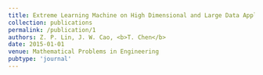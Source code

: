```yaml
---
title: Extreme Learning Machine on High Dimensional and Large Data Applications
collection: publications
permalink: /publication/1
authors: Z. P. Lin, J. W. Cao, <b>T. Chen</b>
date: 2015-01-01
venue: Mathematical Problems in Engineering
pubtype: 'journal'
---
```


<!-- paperurl: 'http://academicpages.github.io/files/paper1.pdf'
citation: 'Your Name, You. (2009). &quot;Paper Title Number 1.&quot; <i>Journal 1</i>. 1(1).' -->
<!-- [Download paper here](http://academicpages.github.io/files/paper1.pdf) -->
